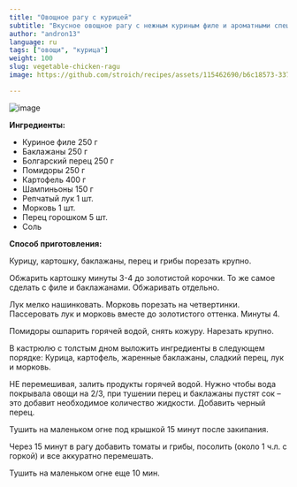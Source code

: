 ```yaml
---
title: "Овощное рагу с курицей"
subtitle: "Вкусное овощное рагу с нежным куриным филе и ароматными специями."
author: "andron13"
language: ru
tags: ["овощи", "курица"]
weight: 100
slug: vegetable-chicken-ragu
image: https://github.com/stroich/recipes/assets/115462690/b6c18573-3375-4506-85f7-743e2ab0c405

---
```


![image](https://github.com/stroich/recipes/assets/115462690/b6c18573-3375-4506-85f7-743e2ab0c405)

**Ингредиенты:**

* Куриное филе 250 г
*  Баклажаны 250 г
*  Болгарский перец 250 г
*  Помидоры 250 г
*  Картофель 400 г
*  Шампиньоны 150 г
*  Репчатый лук 1 шт.
*  Морковь 1 шт.
*  Перец горошком 5 шт.
*  Соль


**Способ приготовления:**

Курицу, картошку, баклажаны, перец и грибы порезать крупно.

Обжарить картошку минуты 3-4 до золотистой корочки.
То же самое сделать с филе и баклажанами. Обжаривать отдельно.

Лук мелко нашинковать. Морковь порезать на четвертинки.
Пассеровать лук и морковь вместе до золотистого оттенка. Минуты 4.

Помидоры ошпарить горячей водой, снять кожуру. Нарезать крупно.

В кастрюлю с толстым дном выложить ингредиенты в следующем порядке:
Курица, картофель, жаренные баклажаны, сладкий перец, лук и морковь.

НЕ перемешивая, залить продукты горячей водой. Нужно чтобы вода покрывала овощи на 2/3, при тушении перец и баклажаны пустят сок – это добавит необходимое количество жидкости. Добавить черный перец.

Тушить на маленьком огне под крышкой 15 минут после закипания.

Через 15 минут в рагу добавить томаты и грибы, посолить (около 1 ч.л. с горкой) и все аккуратно перемешать.

Тушить на маленьком огне еще 10 мин.
